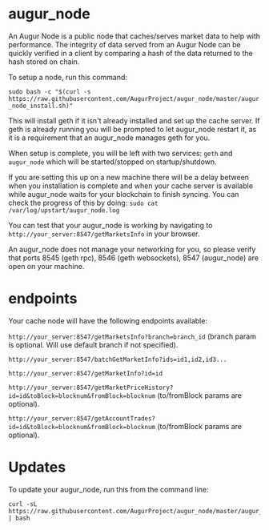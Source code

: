 # augur_node
An Augur Node is a public node that caches/serves market data to help with performance. The integrity of data served from an Augur Node can be quickly verified in a client by comparing a hash of the data returned to the hash stored on chain.

To setup a node, run this command:

```sudo bash -c "$(curl -s https://raw.githubusercontent.com/AugurProject/augur_node/master/augur_node_install.sh)"```

This will install geth if it isn't already installed and set up the cache server. If geth is already running you will be prompted to let augur_node restart it, as it is a requirement that an augur_node manages geth for you.

When setup is complete, you will be left with two services: `geth` and `augur_node` which will be started/stopped on startup/shutdown.

If you are setting this up on a new machine there will be a delay between when you installation is complete and when your cache server is available while augur_node waits for your blockchain to finish syncing. You can check the progress of this by doing: 
```sudo cat /var/log/upstart/augur_node.log```

You can test that your augur_node is working by navigating to `http://your_server:8547/getMarketsInfo` in your browser.

An augur_node does not manage your networking for you, so please verify that ports 8545 (geth rpc), 8546 (geth websockets), 8547 (augur_node) are open on your machine.

# endpoints
Your cache node will have the following endpoints available:

`http://your_server:8547/getMarketsInfo?branch=branch_id` (branch param is optional. Will use default branch if not specified).

`http://your_server:8547/batchGetMarketInfo?ids=id1,id2,id3...`

`http://your_server:8547/getMarketInfo?id=id`

`http://your_server:8547/getMarketPriceHistory?id=id&toBlock=blocknum&fromBlock=blocknum` (to/fromBlock params are optional).

`http://your_server:8547/getAccountTrades?id=id&toBlock=blocknum&fromBlock=blocknum` (to/fromBlock params are optional).

# Updates
To update your augur_node, run this from the command line:
```
curl -sL https://raw.githubusercontent.com/AugurProject/augur_node/master/augur_node_update.sh | bash
```
